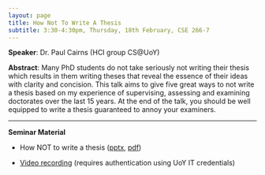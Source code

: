```yaml
---
layout: page
title: How Not To Write A Thesis
subtitle: 3:30-4:30pm, Thursday, 18th February, CSE 266-7
---
```


**Speaker**:
Dr. Paul Cairns (HCI group CS@UoY) 

**Abstract**:
Many PhD students do not take seriously not writing their thesis which results in them writing theses that reveal the essence of their ideas with clarity and concision. This talk aims to give five great ways to not write a thesis based on my experience of supervising, assessing and examining doctorates over the last 15 years. At the end of the talk, you should be well equipped to write a thesis guaranteed to annoy your examiners. 


___

**Seminar Material**

- How NOT to write a thesis ([pptx](../material/Feb16/HowNotToWrite.pptx), [pdf](../material/Feb16/HowNotToWrite.pdf))

- [Video recording](../Videos/asd.mp4) (requires authentication using UoY IT credentials)
